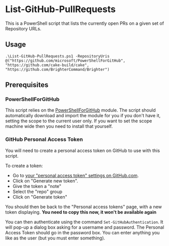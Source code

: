 # List-GitHub-PullRequests

This is a PowerShell script that lists the currently open PRs on a given set of Repository URLs.

## Usage

```
.\List-GitHub-PullRequests.ps1 -RepositoryUris @("https://github.com/microsoft/PowerShellForGitHub", "https://github.com/cake-build/cake", "https://github.com/BrighterCommand/Brighter")
```

## Prerequisites

### PowerShellForGitHub

This script relies on the [PowerShellForGitHub](https://github.com/microsoft/PowerShellForGitHub) module. The script should automatically download and import the module for you if you don't have it, setting the scope to the current user only. If you want to set the scope machine wide then you need to install that yourself.

### GitHub Personal Access Token

You will need to create a personal access token on GitHub to use with this script.

To create a token:
* Go to [your "personal access token" settings on GitHub.com](https://github.com/settings/tokens).
* Click on "Generate new token".
* Give the token a "note"
* Select the "repo" group
* Click on "Generate token"

You should then be back to the "Personal access tokens" page, with a new token displaying. **You need to copy this now, it won't be available again**

You can then authenticate using the command `Set-GitHubAuthentication`. It will pop-up a dialog box asking for a username and password. The Personal Access Token should go in the password box. You can enter anything you like as the user (but you must enter something).

